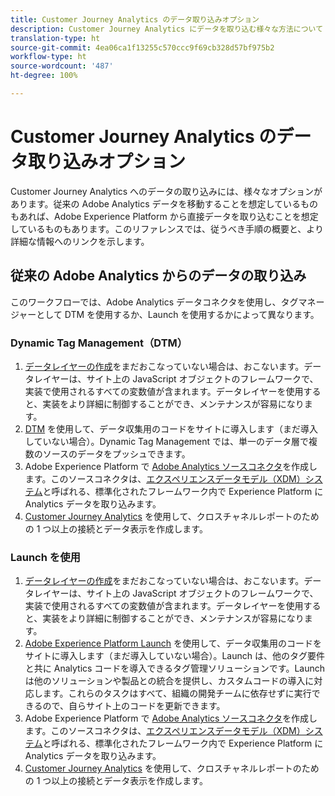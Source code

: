 ```yaml
---
title: Customer Journey Analytics のデータ取り込みオプション
description: Customer Journey Analytics にデータを取り込む様々な方法について
translation-type: ht
source-git-commit: 4ea06ca1f13255c570ccc9f69cb328d57bf975b2
workflow-type: ht
source-wordcount: '487'
ht-degree: 100%

---
```



# Customer Journey Analytics のデータ取り込みオプション

Customer Journey Analytics へのデータの取り込みには、様々なオプションがあります。従来の Adobe Analytics データを移動することを想定しているものもあれば、Adobe Experience Platform から直接データを取り込むことを想定しているものもあります。このリファレンスでは、従うべき手順の概要と、より詳細な情報へのリンクを示します。

## 従来の Adobe Analytics からのデータの取り込み

このワークフローでは、Adobe Analytics データコネクタを使用し、タグマネージャーとして DTM を使用するか、Launch を使用するかによって異なります。

### Dynamic Tag Management（DTM）

1. [データレイヤーの作成](https://docs.adobe.com/content/help/ja-JP/analytics/implementation/prepare/data-layer.html)をまだおこなっていない場合は、おこないます。データレイヤーは、サイト上の JavaScript オブジェクトのフレームワークで、実装で使用されるすべての変数値が含まれます。データレイヤーを使用すると、実装をより詳細に制御することができ、メンテナンスが容易になります。
1. [DTM](https://docs.adobe.com/content/help/ja-JP/analytics/implementation/other/dtm/dtm-implementation-overview.html) を使用して、データ収集用のコードをサイトに導入します（まだ導入していない場合）。Dynamic Tag Management では、単一のデータ層で複数のソースのデータをプッシュできます。
1. Adobe Experience Platform で [Adobe Analytics ソースコネクタ](https://docs.adobe.com/content/help/ja-JP/experience-platform/sources/ui-tutorials/create/adobe-applications/analytics.html)を作成します。このソースコネクタは、[エクスペリエンスデータモデル（XDM）システム](https://docs.adobe.com/content/help/ja-JP/experience-platform/xdm/home.html)と呼ばれる、標準化されたフレームワーク内で Experience Platform に Analytics データを取り込みます。
1. [Customer Journey Analytics](https://docs.adobe.com/content/help/ja-JP/analytics-platform/using/cja-overview/cja-getting-started.html) を使用して、クロスチャネルレポートのための 1 つ以上の接続とデータ表示を作成します。

### Launch を使用

1. [データレイヤーの作成](https://docs.adobe.com/content/help/ja-JP/analytics/implementation/prepare/data-layer.html)をまだおこなっていない場合は、おこないます。データレイヤーは、サイト上の JavaScript オブジェクトのフレームワークで、実装で使用されるすべての変数値が含まれます。データレイヤーを使用すると、実装をより詳細に制御することができ、メンテナンスが容易になります。
1. [Adobe Experience Platform Launch](https://docs.adobe.com/content/help/ja-JP/analytics/implementation/launch/overview.html) を使用して、データ収集用のコードをサイトに導入します（まだ導入していない場合）。Launch は、他のタグ要件と共に Analytics コードを導入できるタグ管理ソリューションです。Launch は他のソリューションや製品との統合を提供し、カスタムコードの導入に対応します。これらのタスクはすべて、組織の開発チームに依存せずに実行できるので、自らサイト上のコードを更新できます。
1. Adobe Experience Platform で [Adobe Analytics ソースコネクタ](https://docs.adobe.com/content/help/ja-JP/experience-platform/sources/ui-tutorials/create/adobe-applications/analytics.html)を作成します。このソースコネクタは、[エクスペリエンスデータモデル（XDM）システム](https://docs.adobe.com/content/help/ja-JP/experience-platform/xdm/home.html)と呼ばれる、標準化されたフレームワーク内で Experience Platform に Analytics データを取り込みます。
1. [Customer Journey Analytics](https://docs.adobe.com/content/help/ja-JP/analytics-platform/using/cja-overview/cja-getting-started.html) を使用して、クロスチャネルレポートのための 1 つ以上の接続とデータ表示を作成します。
